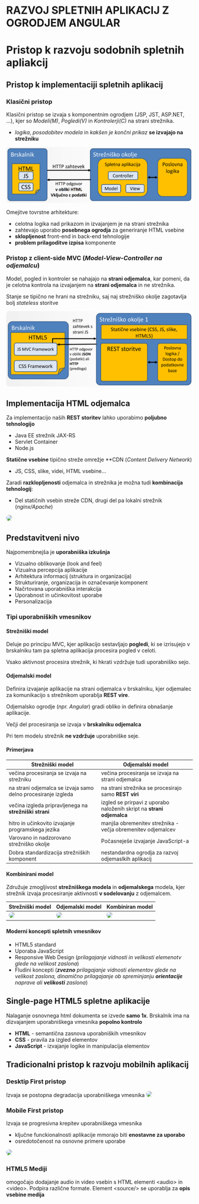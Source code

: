 # RAZVOJ SPLETNIH APLIKACIJ Z OGRODJEM ANGULAR

# Pristop k razvoju sodobnih spletnih apliakcij

## Pristop k implementaciji spletnih aplikacij
### Klasični pristop
Klasični pristop se izvaja s komponentnim ogrodjem (JSP, JST, ASP.NET, ...), kjer so *Modeli(M)*, *Pogledi(V)* in *Kontrolerji(C)* na strani strežnika.
- *logika*, *posodobitev modela* in *kakšen je končni prikaz* **se izvajajo na strežniku**

<img style="border-radius:.5rem" src="klasicniPristop.png">

Omejitve tovrstne arhitekture:
- celotna logika nad prikazom in izvajanjem je na strani strežnika
- zahtevajo uporabo **posebnega ogrodja** za generiranje HTML vsebine
- **sklopljenost** front-end in back-end tehnologije
- **problem prilagoditve izpisa** komponente

### Pristop z client-side MVC (*Model-View-Controller na odjemalcu*)
Model, pogled in kontroler se nahajajo na **strani odjemalca**, kar pomeni, da je celotna kontrola na izvajanjem na **strani odjemalca** in ne strežnika.

Stanje se tipično ne hrani na strežniku, saj naj strežniško okolje zagotavlja bolj *stateless* storitve

<img style="border-radius:.5rem" src="mvcPristop.png">

## Implementacija HTML odjemalca
Za implementacijo naših **REST storitev** lahko uporabimo **poljubno tehnologijo**
- Java EE strežnik JAX-RS
- Servlet Container
- Node.js

**Statične vsebine** tipično streže omrežje **CDN (*Content Delivery Network*)
- JS, CSS, slike, videi, HTML vsebine...

Zaradi **razklopljenosti** odjemalca in strežnika je možna tudi **kombinacija tehnologij**:
- Del statičnih vsebin streže CDN, drugi del pa lokalni strežnik (*nginx/Apache*)

<img style="border-radius:.5rem" src="simplementacijaHTML.png">

## Predstavitveni nivo

Najpomembnejša je **uporabniška izkušnja**
- Vizualno oblikovanje (look and feel)
- Vizualna percepcija aplikacije
- Arhitektura informacij (struktura in organizacija)
- Strukturiranje, organizacija in označevanje komponent
- Načrtovana uporabniška interakcija
- Uporabnost in učinkovitost uporabe
- Personalizacija

### Tipi uporabniških vmesnikov

#### Strežniški model
Deluje po principu MVC, kjer aplikacijo sestavljajo **pogledi**, ki se izrisujejo v brskalniku tam pa spletna aplikacija procesira pogled v celoti.

Vsako aktivnost procesira strežnik, ki hkrati vzdržuje tudi uporabniško sejo.

#### Odjemalski model
Definira izvajanje aplikacije na strani odjemalca v brskalniku, kjer odjemalec za komunikacijo s strežnikom uporablja **REST vire**. 

Odjemalsko ogrodje (*npr. Angular*) gradi obliko in definira obnašanje aplikacije. 

Večji del procesiranja se izvaja v **brskalniku odjemalca**

Pri tem modelu strežnik **ne vzdržuje** uporabniške seje.

#### Primerjava

| **Strežniški model** | **Odjemalski model** |
|--|--|
| večina procesiranja se izvaja na strežniku|večina procesiranja se izvaja na strani odjemalca|
|na strani odjemalca se izvaja samo delno procesiranje izgleda|na strani strežnika se procesirajo samo **REST viri**|
|večina izgleda pripravljenega na **strežniški strani**|izgled se prirpavi z uporabo naloženih skript na **strani odjemalca**|
|hitro in učinkovito izvajanje programskega jezika|manjša obremenitev strežnika - večja obremenitev odjemalcev|
|Varovano in nadzorovano strežniško okolje|Počasneješe izvajanje JavaScript-a|
|Dobra standardizacija strežniških komponent|nestandardna ogrodja za razvoj odjemaslkih aplikacij|

#### Kombinirani model
Združuje zmogljivost **strežniškega modela** in **odjemalskega** modela, kjer strežnik izvaja procesiranje aktivnosti **v sodelovanju** z odjemalcem.

| **Strežniški model** | **Odjemalski model** | **Kombiniran model**|
|--|--|--|
|<img style="border-radius:.5rem" src="smodeli/strezniskiModel.png">|<img  style="border-radius:.5rem" src="smodeli/odjemalskiModel.png">|<img  style="border-radius:.5rem" src="smodeli/kombiniranModel.png">|

#### Moderni koncepti spletnih vmesnikov
- HTML5 standard
- Uporaba JavaScript
- Responsive Web Design (*prilagajanje vidnosti in velikosti elemenotv glede na velikost zaslona*)
- Fludini koncepti (***zvezno** prilagajanje vidnosti elementov glede na velikost zaslona, dinamično prilagajanje ob spreminjanju **orientacije** naprave ali **velikosti** zaslona*)

## Single-page HTML5 spletne aplikacije
Nalaganje osnovnega html dokumenta se izvede **samo 1x**.
Brskalnik ima na dizvajanjem uporabniškega vmesnika **popolno kontrolo**
- **HTML** - semantična zasnova uporabniških vmesnikov
- **CSS** - pravila za izgled elementov
- **JavaScript** - izvajanje logike in manipulacija elementov

## Tradicionalni pristop k razvoju mobilnih aplikacij
### Desktip First pristop
Izvaja se postopna degradacija uporabniškega vmesnika
<img style="border-radius:.5rem" src="apristopRazvoja/desktopFirst.png">

### Mobile First pristop
Izvaja se progresivna krepitev uporabniškega vmesnika
- ključne funckionalnosti aplikacije mmorajo biti **enostavne za uporabo**
- osredotočenost na osnovne primere uporabe
<img style="border-radius:.5rem" src="apristopRazvoja/mobileFirst.png">

### HTML5 Mediji
omogočajo dodajanje audio in video vsebin s HTML elementi \<audio> in \<video>. Podpira različne formate. Element \<source/> se uporablja za **opis vsebine medija**
